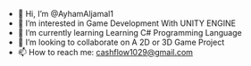 - 👋 Hi, I’m @AyhamAljamal1
- 👀 I’m interested in Game Development With UNITY ENGINE
- 🌱 I’m currently learning Learning C# Programming Language
- 💞️ I’m looking to collaborate on A 2D or 3D Game Project
- 📫 How to reach me: cashflow1029@gmail.com 

<!---
AyhamAljamal1/AyhamAljamal1 is a ✨ Game Developer ✨ With C#  `README.md` (this file) .
You can click the Preview link to take a look at your changes.
--->

